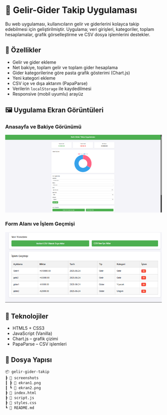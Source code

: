 # 💸 Gelir-Gider Takip Uygulaması

Bu web uygulaması, kullanıcıların gelir ve giderlerini kolayca takip edebilmesi için geliştirilmiştir. Uygulama; veri girişleri, kategoriler, toplam hesaplamalar, grafik görselleştirme ve CSV dosya işlemlerini destekler.

## 🚀 Özellikler

- Gelir ve gider ekleme
- Net bakiye, toplam gelir ve toplam gider hesaplama
- Gider kategorilerine göre pasta grafik gösterimi (Chart.js)
- Yeni kategori ekleme
- CSV içe ve dışa aktarım (PapaParse)
- Verilerin `localStorage` ile kaydedilmesi
- Responsive (mobil uyumlu) arayüz

## 🖼️ Uygulama Ekran Görüntüleri

### Anasayfa ve Bakiye Görünümü
![Ekran Görüntüsü 1](screenshots/ekran1.png)

### Form Alanı ve İşlem Geçmişi
![Ekran Görüntüsü 2](screenshots/ekran2.png)

## 🧪 Teknolojiler

- HTML5 + CSS3
- JavaScript (Vanilla)
- Chart.js – grafik çizimi
- PapaParse – CSV işlemleri

## 📁 Dosya Yapısı

```
📦 gelir-gider-takip
┣ 📂 screenshots
┃ ┣ 📜 ekran1.png
┃ ┗ 📜 ekran2.png
┣ 📜 index.html
┣ 📜 script.js
┣ 📜 styles.css
┗ 📜 README.md
```


